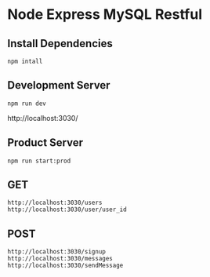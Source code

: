 # Node Express MySQL Restful 

## Install Dependencies 
```
npm intall
```

## Development Server 
```
npm run dev
```

http://localhost:3030/

## Product Server 
```
npm run start:prod
```

## GET
```
http://localhost:3030/users
http://localhost:3030/user/user_id
```

## POST
```
http://localhost:3030/signup
http://localhost:3030/messages
http://localhost:3030/sendMessage
```
